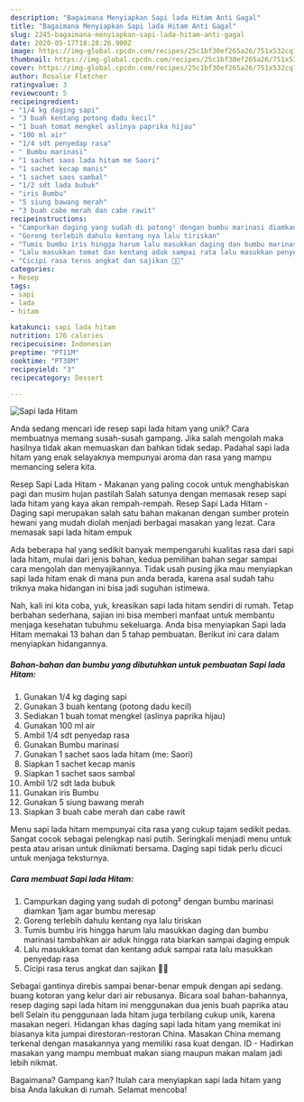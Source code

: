 ```yaml
---
description: "Bagaimana Menyiapkan Sapi lada Hitam Anti Gagal"
title: "Bagaimana Menyiapkan Sapi lada Hitam Anti Gagal"
slug: 2245-bagaimana-menyiapkan-sapi-lada-hitam-anti-gagal
date: 2020-05-17T18:28:26.900Z
image: https://img-global.cpcdn.com/recipes/25c1bf30ef265a26/751x532cq70/sapi-lada-hitam-foto-resep-utama.jpg
thumbnail: https://img-global.cpcdn.com/recipes/25c1bf30ef265a26/751x532cq70/sapi-lada-hitam-foto-resep-utama.jpg
cover: https://img-global.cpcdn.com/recipes/25c1bf30ef265a26/751x532cq70/sapi-lada-hitam-foto-resep-utama.jpg
author: Rosalie Fletcher
ratingvalue: 3
reviewcount: 5
recipeingredient:
- "1/4 kg daging sapi"
- "3 buah kentang potong dadu kecil"
- "1 buah tomat mengkel aslinya paprika hijau"
- "100 ml air"
- "1/4 sdt penyedap rasa"
- " Bumbu marinasi"
- "1 sachet saos lada hitam me Saori"
- "1 sachet kecap manis"
- "1 sachet saos sambal"
- "1/2 sdt lada bubuk"
- "iris Bumbu"
- "5 siung bawang merah"
- "3 buah cabe merah dan cabe rawit"
recipeinstructions:
- "Campurkan daging yang sudah di potong² dengan bumbu marinasi diamkan 1jam agar bumbu meresap"
- "Goreng terlebih dahulu kentang nya lalu tiriskan"
- "Tumis bumbu iris hingga harum lalu masukkan daging dan bumbu marinasi tambahkan air aduk hingga rata biarkan sampai daging empuk"
- "Lalu masukkan tomat dan kentang aduk sampai rata lalu masukkan penyedap rasa"
- "Cicipi rasa terus angkat dan sajikan 🤗🤗"
categories:
- Resep
tags:
- sapi
- lada
- hitam

katakunci: sapi lada hitam 
nutrition: 176 calories
recipecuisine: Indonesian
preptime: "PT11M"
cooktime: "PT38M"
recipeyield: "3"
recipecategory: Dessert

---
```



![Sapi lada Hitam](https://img-global.cpcdn.com/recipes/25c1bf30ef265a26/751x532cq70/sapi-lada-hitam-foto-resep-utama.jpg)

Anda sedang mencari ide resep sapi lada hitam yang unik? Cara membuatnya memang susah-susah gampang. Jika salah mengolah maka hasilnya tidak akan memuaskan dan bahkan tidak sedap. Padahal sapi lada hitam yang enak selayaknya mempunyai aroma dan rasa yang mampu memancing selera kita.

Resep Sapi Lada Hitam - Makanan yang paling cocok untuk menghabiskan pagi dan musim hujan pastilah Salah satunya dengan memasak resep sapi lada hitam yang kaya akan rempah-rempah. Resep Sapi Lada Hitam - Daging sapi merupakan salah satu bahan makanan dengan sumber protein hewani yang mudah diolah menjadi berbagai masakan yang lezat. Cara memasak sapi lada hitam empuk

Ada beberapa hal yang sedikit banyak mempengaruhi kualitas rasa dari sapi lada hitam, mulai dari jenis bahan, kedua pemilihan bahan segar sampai cara mengolah dan menyajikannya. Tidak usah pusing jika mau menyiapkan sapi lada hitam enak di mana pun anda berada, karena asal sudah tahu triknya maka hidangan ini bisa jadi suguhan istimewa.


Nah, kali ini kita coba, yuk, kreasikan sapi lada hitam sendiri di rumah. Tetap berbahan sederhana, sajian ini bisa memberi manfaat untuk membantu menjaga kesehatan tubuhmu sekeluarga. Anda bisa menyiapkan Sapi lada Hitam memakai 13 bahan dan 5 tahap pembuatan. Berikut ini cara dalam menyiapkan hidangannya.

<!--inarticleads1-->

##### Bahan-bahan dan bumbu yang dibutuhkan untuk pembuatan Sapi lada Hitam:

1. Gunakan 1/4 kg daging sapi
1. Gunakan 3 buah kentang (potong dadu kecil)
1. Sediakan 1 buah tomat mengkel (aslinya paprika hijau)
1. Gunakan 100 ml air
1. Ambil 1/4 sdt penyedap rasa
1. Gunakan  Bumbu marinasi
1. Gunakan 1 sachet saos lada hitam (me: Saori)
1. Siapkan 1 sachet kecap manis
1. Siapkan 1 sachet saos sambal
1. Ambil 1/2 sdt lada bubuk
1. Gunakan iris Bumbu
1. Gunakan 5 siung bawang merah
1. Siapkan 3 buah cabe merah dan cabe rawit


Menu sapi lada hitam mempunyai cita rasa yang cukup tajam sedikit pedas. Sangat cocok sebagai pelengkap nasi putih. Seringkali menjadi menu untuk pesta atau arisan untuk dinikmati bersama. Daging sapi tidak perlu dicuci untuk menjaga teksturnya. 

<!--inarticleads2-->

##### Cara membuat Sapi lada Hitam:

1. Campurkan daging yang sudah di potong² dengan bumbu marinasi diamkan 1jam agar bumbu meresap
1. Goreng terlebih dahulu kentang nya lalu tiriskan
1. Tumis bumbu iris hingga harum lalu masukkan daging dan bumbu marinasi tambahkan air aduk hingga rata biarkan sampai daging empuk
1. Lalu masukkan tomat dan kentang aduk sampai rata lalu masukkan penyedap rasa
1. Cicipi rasa terus angkat dan sajikan 🤗🤗


Sebagai gantinya direbis sampai benar-benar empuk dengan api sedang. buang kotoran yang kelur dari air rebusanya. Bicara soal bahan-bahannya, resep daging sapi lada hitam ini menggunakan dua jenis buah paprika atau bell Selain itu penggunaan lada hitam juga terbilang cukup unik, karena masakan negeri. Hidangan khas daging sapi lada hitam yang memikat ini biasanya kita jumpai direstoran-restoran China. Masakan China memang terkenal dengan masakannya yang memiliki rasa kuat dengan. ID - Hadirkan masakan yang mampu membuat makan siang maupun makan malam jadi lebih nikmat. 

Bagaimana? Gampang kan? Itulah cara menyiapkan sapi lada hitam yang bisa Anda lakukan di rumah. Selamat mencoba!

